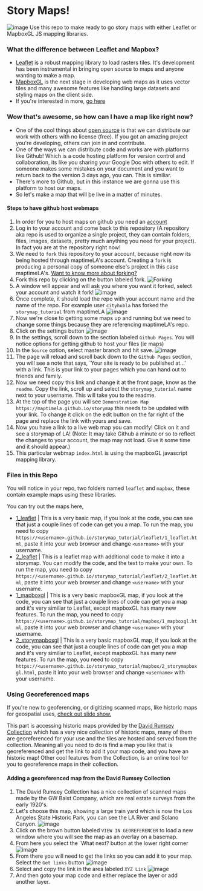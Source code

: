 # Story Maps!
![image](https://cloud.githubusercontent.com/assets/6407796/26274400/2210fd38-3cfe-11e7-941e-aa3172367c69.png)
Use this repo to make ready to go story maps with either Leaflet or MapboxGL JS mapping libraries.

### What the difference between Leaflet and Mapbox?
* [Leaflet](http://leafletjs.com/) is a robust mapping library to load rasters tiles. It's development has been instrumental in bringing open source to maps and anyone wanting to make a map.
* [MapboxGL](https://www.mapbox.com/mapbox-gl-js/api/) is the next stage in developing web maps as it uses vector tiles and many awesome features like handling large datasets and styling maps on the client side.
* If you're interested in more, [go here](https://www.mapbox.com/help/mapbox-gl-js-fundamentals/)

### Wow that's awesome, so how can I have a map like right now?
* One of the cool things about [open source](https://opensource.org/) is that we can distribute our work with others with no license (free). If you got an amazing project you're developing, others can join in and contribute.
* One of the ways we can distribute code and works are with platforms like Github! Which is a code hosting platform for version control and collaboration, its like you sharing your Google Doc with others to edit. If someone makes some mistakes on your document and you want to return back to the version 3 days ago, you can. This is similiar. 
* There's more to Github, but in this instance we are gonna use this platform to host our maps.
* So let's make a map that will be live in a matter of minutes.

#### Steps to have github host webmaps
1. In order for you to host maps on github you need an [account](https://github.com/)
2. Log in to your account and come back to this repository (A repository aka repo is used to organize a single project, they can contain folders, files, images, datasets, pretty much anything you need for your project). In fact you are at the repository right now!
3. We need to  `fork` this repository to your account, because right now its being hosted through maptimeLA's account. Creating a `fork` is producing a personal copy of someone else's project in this case maptimeLA's. [Want to know more about forking?](https://guides.github.com/activities/forking/)
4. Fork this repo by clicking on the button labeled fork.
![Forking](https://github-images.s3.amazonaws.com/help/bootcamp/Bootcamp-Fork.png)
5. A window will appear and will ask you where you want it forked, select your account and watch it fork!
![image](https://cloud.githubusercontent.com/assets/6407796/26274288/b8970926-3cfb-11e7-8f6d-8910a70784b2.png)
6. Once complete, it should load the repo with your account name and the name of the repo. For example user `cityhubla` has forked the `storymap_tutorial` from maptimeLA
![image](https://cloud.githubusercontent.com/assets/6407796/26274301/f40cd49a-3cfb-11e7-8de3-8669213d521e.png)
7. Now we're close to getting some maps up and running but we need to change some things because they are referencing maptimeLA's repo.
8. Click on the settings button
![image](https://cloud.githubusercontent.com/assets/6407796/26274324/480da09c-3cfc-11e7-99db-828747c202a3.png)
9. In the settings, scroll down to the section labeled `Github Pages`. You will notice options for getting github to host your files (ie maps)
10. In the `Source` option, select master branch and hit save.
![image](https://cloud.githubusercontent.com/assets/6407796/26274336/800bc0d2-3cfc-11e7-9db4-d4858a2283c2.png)
11. The page will reload and scroll back down to the `Github Pages` section, you will see a note that says, `Your site is ready to be published at...' with a link. This is your link to your pages which you can hand out to friends and family.
12. Now we need copy this link and change it at the front page, know as the `readme`. Copy the link, scroll up and select the `storymap_tutorial` name next to your username. This will take you to the readme.
13. At the top of the page you will see `Demonstration Map https://maptimela.github.io/storymap` this needs to be updated with your link. To change it click on the edit button on the far right of the page and replace the link with yours and save.
14. Now you have a link to a live web map you can modify! Click on it and see a storymap of LA! (Note: It may take Github a minute or so to reflect the changes to your account, the map may not load. Give it some time and it should appear.)
15. This particular webmap `index.html` is using the mapboxGL javascript mapping library.

### Files in this Repo
You will notice in your repo, two folders named `leaflet` and `mapbox`, these contain example maps using these libraries.

You can try out the maps here,
* [1_leaflet](leaflet/1_leaflet.html) | This is a very basic map, if you look at the code, you can see that just a couple lines of code can get you a map. To run the map, you need to copy `https://<username>.github.io/storymap_tutorial/leaflet/1_leaflet.html`, paste it into your web browser and change `<username>` with your username.
* [2_leaflet](leaflet/2_leaflet.html) | This is a leaflet map with additional code to make it into a storymap. You can modify the code, and the text to make your own. To run the map, you need to copy `https://<username>.github.io/storymap_tutorial/leaflet/2_leaflet.html`, paste it into your web browser and change `<username>` with your username.
* [1_mapboxgl](mapbox/1_mapboxgl.html) | This is a very basic mapboxGL map, if you look at the code, you can see that just a couple lines of code can get you a map and it's very similiar to Leaflet, except mapboxGL has many new features. To run the map, you need to copy `https://<username>.github.io/storymap_tutorial/mapbox/1_mapboxgl.html`, paste it into your web browser and change `<username>` with your username.
* [2_storymapboxgl](mapbox/2_storymapboxgl.html) | This is a very basic mapboxGL map, if you look at the code, you can see that just a couple lines of code can get you a map and it's very similiar to Leaflet, except mapboxGL has many new features. To run the map, you need to copy `https://<username>.github.io/storymap_tutorial/mapbox/2_storymapboxgl.html`, paste it into your web browser and change `<username>` with your username.

### Using Georeferenced maps
If you're new to geoferencing, or digitizing scanned maps, like historic maps for geospatial uses, [check out slide show.](http://slides.com/omarureta/maptimela_10#/)

This part is accessing historic maps provided by the [David Rumsey Collection](http://www.davidrumsey.com/luna/servlet/view/search/who/G.%2BW.%2BBaist?q=los+angeles&sort=Pub_List_No_InitialSort%2CPub_Date%2CPub_List_No%2CSeries_No) which has a very nice collection of historic maps, many of them are georeferenced for your use and the tiles are hosted and served from the collection. Meaning all you need to do is find a map you like that is georeferenced and get the link to add it your map code, and you have an historic map! Other cool features from the Collection, is an online tool for you to georeference maps in their collection.

#### Adding a georeferenced map from the David Rumsey Collection
1. The David Rumsey Collection has a nice collection of scanned maps made by the GW Baist Company, which are real estate surveys from the early 1920's.
2. Let's choose this map, showing a large train yard which is now the Los Angeles State Historic Park, you can see the LA River and Solano Canyon.
![image](https://cloud.githubusercontent.com/assets/6407796/26274840/5827e08a-3d08-11e7-9485-a7c714bce54b.png)
3. Click on the brown button labeled `VIEW IN GEOREFERENCER` to load a new window where you will see the map as an overlay on a basemap.
4. From here you select the `What next? button at the lower right corner
![image](https://cloud.githubusercontent.com/assets/6407796/26274868/183dce66-3d09-11e7-8dc2-32fda0f191c3.png)
5. From there you will need to get the links so you can add it to your map. Select the `Get links` button
![image](https://cloud.githubusercontent.com/assets/6407796/26274886/6139e2bc-3d09-11e7-89e3-b404eef0d64c.png)
6. Select and copy the link in the area labeled `XYZ Link`
![image](https://cloud.githubusercontent.com/assets/6407796/26274889/80873d86-3d09-11e7-9026-b59be4c4f356.png)
7. And then goto your map code and either replace the layer or add another layer.




